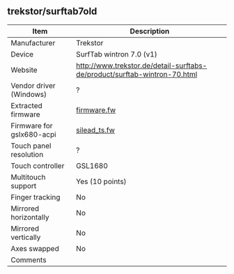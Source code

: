 trekstor/surftab7old
--------------------

| Item | Description |
|------|-------------|
| Manufacturer            | Trekstor                 |
| Device                  | SurfTab wintron 7.0 (v1) |
| Website                 | http://www.trekstor.de/detail-surftabs-de/product/surftab-wintron-70.html |
| Vendor driver (Windows) | ? |
| Extracted firmware      | [firmware.fw](firmware.fw) |
| Firmware for gslx680-acpi | [silead_ts.fw](silead_ts.fw) |
| Touch panel resolution  | ? |
| Touch controller        | GSL1680 |
| Multitouch support      | Yes (10 points) |
| Finger tracking         | No |
| Mirrored horizontally   | No |
| Mirrored vertically     | No |
| Axes swapped            | No |
| Comments                |  |
